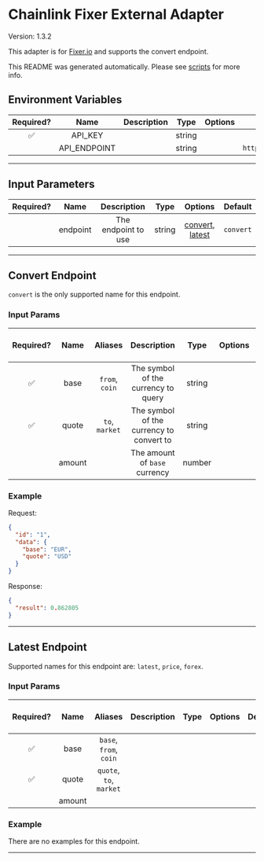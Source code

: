 # Chainlink Fixer External Adapter

Version: 1.3.2

This adapter is for [Fixer.io](https://fixer.io/) and supports the convert endpoint.

This README was generated automatically. Please see [scripts](../../scripts) for more info.

## Environment Variables

| Required? |     Name     | Description |  Type  | Options |         Default         |
| :-------: | :----------: | :---------: | :----: | :-----: | :---------------------: |
|    ✅     |   API_KEY    |             | string |         |                         |
|           | API_ENDPOINT |             | string |         | `https://data.fixer.io` |

---

## Input Parameters

| Required? |   Name   |     Description     |  Type  |                         Options                          |  Default  |
| :-------: | :------: | :-----------------: | :----: | :------------------------------------------------------: | :-------: |
|           | endpoint | The endpoint to use | string | [convert](#convert-endpoint), [latest](#latest-endpoint) | `convert` |

---

## Convert Endpoint

`convert` is the only supported name for this endpoint.

### Input Params

| Required? |  Name  |    Aliases     |               Description                |  Type  | Options | Default | Depends On | Not Valid With |
| :-------: | :----: | :------------: | :--------------------------------------: | :----: | :-----: | :-----: | :--------: | :------------: |
|    ✅     |  base  | `from`, `coin` |   The symbol of the currency to query    | string |         |         |            |                |
|    ✅     | quote  | `to`, `market` | The symbol of the currency to convert to | string |         |         |            |                |
|           | amount |                |      The amount of `base` currency       | number |         |   `1`   |            |                |

### Example

Request:

```json
{
  "id": "1",
  "data": {
    "base": "EUR",
    "quote": "USD"
  }
}
```

Response:

```json
{
  "result": 0.862805
}
```

---

## Latest Endpoint

Supported names for this endpoint are: `latest`, `price`, `forex`.

### Input Params

| Required? |  Name  |         Aliases         | Description | Type | Options | Default | Depends On | Not Valid With |
| :-------: | :----: | :---------------------: | :---------: | :--: | :-----: | :-----: | :--------: | :------------: |
|    ✅     |  base  | `base`, `from`, `coin`  |             |      |         |         |            |                |
|    ✅     | quote  | `quote`, `to`, `market` |             |      |         |         |            |                |
|           | amount |                         |             |      |         |         |            |                |

### Example

There are no examples for this endpoint.

---
